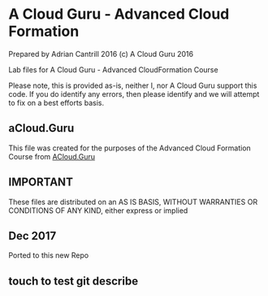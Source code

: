 # A Cloud Guru - Advanced Cloud Formation

Prepared by Adrian Cantrill 2016
(c) A Cloud Guru 2016

Lab files for A Cloud Guru - Advanced CloudFormation Course

Please note, this is provided as-is, neither I, nor A Cloud Guru support this code. If you do identify any errors, then please identify and we will attempt to fix on a best efforts basis.

## aCloud.Guru
This file was created for the purposes of the Advanced Cloud Formation Course from [ACloud.Guru](https://acloud.guru)

## IMPORTANT
These files are distributed on an AS IS BASIS, WITHOUT WARRANTIES OR CONDITIONS OF ANY KIND, either express or implied

## Dec 2017
Ported to this new Repo

## touch to test git describe
